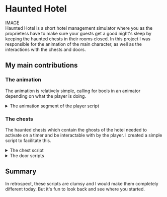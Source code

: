 # Haunted Hotel
IMAGE
<br>
Haunted Hotel is a short hotel management simulator where you as the proprietess have to make sure your guests get a good night's sleep by keeping the haunted chests in their rooms closed. In this project I was responsible for the animation of the main character, as well as the interactions with the chests and doors.<br>
## My main contributions
### The animation
The animation is relatively simple, calling for bools in an animator depending on what the player is doing.

<details>
  <summary>The animation segment of the player script</summary>

  ```
using UnityEngine;

public class Player : MonoBehaviour
{
   private Animator thisAnimator;

    private void Start()
    {
       thisAnimator = GetComponent<Animator>();
    }

    private void Update()
    {
        if (Input.GetKey(KeyCode.A) || Input.GetKey(KeyCode.D))
        {
            thisAnimator.SetBool("Walking", true);
            thisAnimator.SetBool("IdleLong", false);
            thisAnimator.SetBool("Idling", false);
        }
        else 
        {
            thisAnimator.SetBool("Idling", true);
            thisAnimator.SetBool("Walking", false);
            Invoke(nameof(IdleLong), 2f);
        }

    }

    private void IdleLong()
    {
        if (thisAnimator.GetBool("Idling"))
        {
            thisAnimator.SetBool("Idling", false);
            thisAnimator.SetBool("IdleLong", true);
        }
    }
}
```
</details>

### The chests
The haunted chests which contain the ghosts of the hotel needed to activate on a timer and be interactable with by the player. I created a simple script to facilitate this.

<details>
  <summary>The chest script</summary>

  ```
using System.Collections;
using System.Collections.Generic;
using UnityEngine;

public class Chest_Script : MonoBehaviour
{
    public bool shaking = false;
    public bool activating = false;
    public bool isActive = false;
    public bool interactable = false;
    public bool deactivated = false;

    public int thisChestNumber;

    private Animator thisAnimator;
    private Animator ghostAnimator;
    private SpriteRenderer ghostRenderer;

    private Vector3 startingPos;

    private float shakeAmount = 0.02f;
    private float shakeSpeed = 30f;

    void Start()
    {
        startingPos.x = transform.position.x;
        startingPos.y = transform.position.y;
        startingPos.z = transform.position.z;

        thisAnimator = GetComponent<Animator>();
        ghostAnimator = transform.Find("Ghost").GetComponent<Animator>();
        ghostRenderer = transform.Find("Ghost").GetComponent<SpriteRenderer>();
    }

    void Update()
    {
        if (shaking || activating || isActive)
        {
            interactable = true;
        }
        else
        {
            interactable = false;
        }

        if (shaking)
        {
            shakingAnimation();
        }
    }

    private void shakingAnimation()
    {
        gameObject.transform.position = new Vector3 (startingPos.x + Mathf.Sin(Time.time * shakeSpeed) * shakeAmount, startingPos.y, startingPos.z);
    }

    public void StartShaking()
    {
        shaking = true;
        deactivated = false;
        Invoke(nameof(startActivating), 5f);
        soundManagerScript.instance.VOIDplaySound("chest", thisChestNumber, 1);
    }

    private void startActivating()
    {
        if (shaking)
        {
            activating = true;
            shaking = false;
            Invoke(nameof(activated), 4.8f);
            ghostAnimator.SetBool("GhostActivating", true);
            thisAnimator.SetBool("activating", true);
            soundManagerScript.instance.VOIDstopSound("chest", thisChestNumber);
            soundManagerScript.instance.VOIDplaySound("chest", thisChestNumber, 0);
        }
    }

    private void activated()
    {
        if (activating)
        {
            shaking = false;
            activating = false;
            isActive = true;
            thisAnimator.SetBool("active", true);
            thisAnimator.SetBool("activating", false);
            
        }
    }

    public void Deactivate()
    {
        if (interactable)
        {
            shaking = false;
            activating = false;
            isActive = false;
            deactivated = true;
            thisAnimator.SetBool("Deactivating", true);
            thisAnimator.SetBool("active", false);
            ghostRenderer.enabled = false;
            soundManagerScript.instance.VOIDstopSound("chest", thisChestNumber);
            soundManagerScript.instance.VOIDplaySound("chest", thisChestNumber, 2);
            soundManagerScript.instance.VOIDstopSound("ghost", thisChestNumber);
        }

    }

}

```
</details>

<details>
  <summary>The door scripts</summary>

  ```
using UnityEngine;

public class Door_Script : MonoBehaviour
{
    public GameObject doorOpen;
    public GameObject doorClosed;

    public void OnTriggerEnter2D(Collider2D other)
    {
        if (other.tag == "Player")
        {
            doorOpen.gameObject.SetActive(true);
            soundManagerScript.instance.VOIDstopSoundPlayerWalk();
            soundManagerScript.instance.VOIDplayOpenDoorSound();
        }
    }

    public void OnTriggerExit2D(Collider2D other)
    {
        doorOpen.gameObject.SetActive(false);
        soundManagerScript.instance.VOIDstopSoundPlayerWalk();
        soundManagerScript.instance.VOIDshutDoorSound();
    }
}

```
</details>

## Summary
In retrospect, these scripts are clumsy and I would make them completely different today. But it's fun to look back and see where you started.
